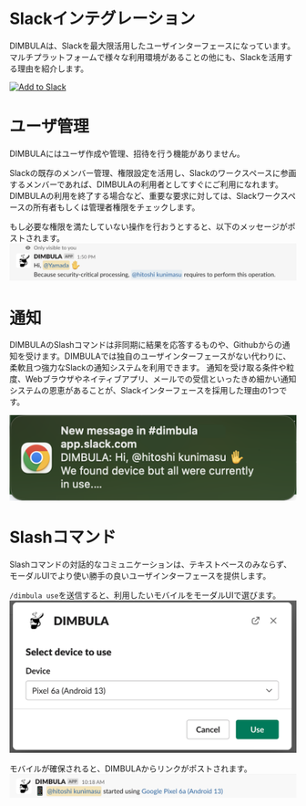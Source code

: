 # Slackインテグレーション
DIMBULAは、Slackを最大限活用したユーザインターフェースになっています。マルチプラットフォームで様々な利用環境があることの他にも、Slackを活用する理由を紹介します。

<a href="https://slack.com/oauth/v2/authorize?client_id=2434429732679.4945997903222&scope=chat:write,commands,users:read&user_scope="><img alt="Add to Slack" height="40" width="139" src="https://platform.slack-edge.com/img/add_to_slack.png" srcSet="https://platform.slack-edge.com/img/add_to_slack.png 1x, https://platform.slack-edge.com/img/add_to_slack@2x.png 2x" /></a>

# ユーザ管理
DIMBULAにはユーザ作成や管理、招待を行う機能がありません。

Slackの既存のメンバー管理、権限設定を活用し、Slackのワークスペースに参画するメンバーであれば、DIMBULAの利用者としてすぐにご利用になれます。DIMBULAの利用を終了する場合など、重要な要求に対しては、Slackワークスペースの所有者もしくは管理者権限をチェックします。

もし必要な権限を満たしていない操作を行おうとすると、以下のメッセージがポストされます。
![dimbula_required_admin.png](../../../assets/image/dimbula_required_admin_post.png)

# 通知
DIMBULAのSlashコマンドは非同期に結果を応答するものや、Githubからの通知を受けます。DIMBULAでは独自のユーザインターフェースがない代わりに、柔軟且つ強力なSlackの通知システムを利用できます。
通知を受け取る条件や粒度、Webブラウザやネイティブアプリ、メールでの受信といったきめ細かい通知システムの恩恵があることが、Slackインターフェースを採用した理由の1つです。

![dimbula_required_admin.png](../../../assets/image/slack_notification.png)

# Slashコマンド
Slashコマンドの対話的なコミュニケーションは、テキストベースのみならず、モーダルUIでより使い勝手の良いユーザインターフェースを提供します。

`/dimbula use`を送信すると、利用したいモバイルをモーダルUIで選びます。
![img.png](../../../assets/image/dimbula_use_modal.png)

モバイルが確保されると、DIMBULAからリンクがポストされます。
![img.png](../../../assets/image/dimbula_use_post.png)
